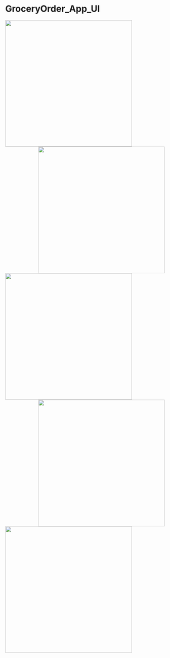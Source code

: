 # GroceryOrder_App_UI

<img align="left" src="https://user-images.githubusercontent.com/49603163/58395785-7d149b00-8067-11e9-8f09-73e32d74d5f9.png" width="400">
<img align="right" src="https://user-images.githubusercontent.com/49603163/58395786-7dad3180-8067-11e9-8048-c783f9a2e507.png" width="400">
<img align="left"  src="https://user-images.githubusercontent.com/49603163/58395787-7dad3180-8067-11e9-9c99-9eb9381db6ae.png" width="400">
<img align="right" src="https://user-images.githubusercontent.com/49603163/58395788-7dad3180-8067-11e9-8dba-2d6e2eba96e8.png" width="400">
<img align="left"  src="https://user-images.githubusercontent.com/49603163/58395789-7e45c800-8067-11e9-8f77-2db753035ffb.png" width="400">
